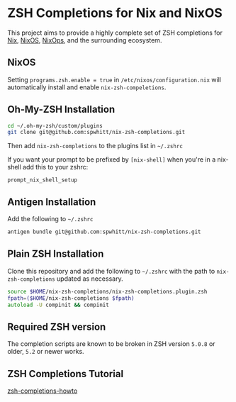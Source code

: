 ZSH Completions for Nix and NixOS
=================================

This project aims to provide a highly complete set of ZSH completions for [Nix](https://nixos.org/nix/),
[NixOS](https://nixos.org/), [NixOps](http://nixos.org/nixops/), and the surrounding ecosystem.

NixOS
----------------------
Setting `programs.zsh.enable = true` in `/etc/nixos/configuration.nix` will automatically install and enable `nix-zsh-compeletions`.

Oh-My-ZSH Installation
----------------------

```zsh
cd ~/.oh-my-zsh/custom/plugins
git clone git@github.com:spwhitt/nix-zsh-completions.git
```

Then add `nix-zsh-completions` to the plugins list in `~/.zshrc`

If you want your prompt to be prefixed by `[nix-shell]` when you're in a nix-shell add this to your zshrc:

```
prompt_nix_shell_setup
```

Antigen Installation
--------------------

Add the following to `~/.zshrc`

```zsh
antigen bundle git@github.com:spwhitt/nix-zsh-completions.git
```

Plain ZSH Installation
----------------------

Clone this repository and add the following to `~/.zshrc` with the path to 
`nix-zsh-completions` updated as necessary.

```zsh
source $HOME/nix-zsh-completions/nix-zsh-completions.plugin.zsh
fpath=($HOME/nix-zsh-completions $fpath)
autoload -U compinit && compinit
```

Required ZSH version
------------------------

The completion scripts are known to be broken in ZSH version `5.0.8` or older, `5.2` or newer works.


ZSH Completions Tutorial
------------------------

[zsh-completions-howto](https://github.com/zsh-users/zsh-completions/blob/master/zsh-completions-howto.org)

